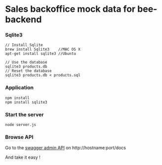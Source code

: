 #  Sales backoffice mock data for bee-backend

### Sqlite3
```
// Install Sqlite
brew install Sqlite3 	//MAC OS X
apt-get install sqlite3 //Ubuntu

// Use the database
sqlite3 products.db
// Reset the database
sqlite3 products.db < products.sql
```

### Application
```
npm install
npm install sqlite3
```

### Start the server
```
node server.js
```

### Browse API
Go to the [swagger admin API](localhost:3302/docs) on http://hostname:port/docs 

And take it easy !
